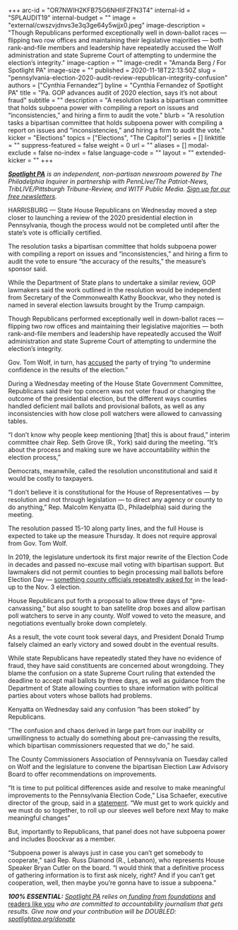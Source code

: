 +++
arc-id = "OR7NWIH2KFB75G6NHIIFZFN3T4"
internal-id = "SPLAUDIT19"
internal-budget = ""
image = "external/cwszvjdnvs3e3q3ge64y5wjjx0.jpeg"
image-description = "Though Republicans performed exceptionally well in down-ballot races — flipping two row offices and maintaining their legislative majorities — both rank-and-file members and leadership have repeatedly accused the Wolf administration and state Supreme Court of attempting to undermine the election’s integrity."
image-caption = ""
image-credit = "Amanda Berg / For Spotlight PA"
image-size = ""
published = 2020-11-18T22:13:50Z
slug = "pennsylvania-election-2020-audit-review-republican-integrity-confusion"
authors = ["Cynthia Fernandez"]
byline = "Cynthia Fernandez of Spotlight PA"
title = "Pa. GOP advances audit of 2020 election, says it’s not about fraud"
subtitle = ""
description = "A resolution tasks a bipartisan committee that holds subpoena power with compiling a report on issues and “inconsistencies,” and hiring a firm to audit the vote."
blurb = "A resolution tasks a bipartisan committee that holds subpoena power with compiling a report on issues and “inconsistencies,” and hiring a firm to audit the vote."
kicker = "Elections"
topics = ["Elections", "The Capitol"]
series = []
linktitle = ""
suppress-featured = false
weight = 0
url = ""
aliases = []
modal-exclude = false
no-index = false
language-code = ""
layout = ""
extended-kicker = ""
+++

<a href="https://www.spotlightpa.org/"><i><b>Spotlight PA</b></i></a><i> is an independent, non-partisan newsroom powered by The Philadelphia Inquirer in partnership with PennLive/The Patriot-News, TribLIVE/Pittsburgh Tribune-Review, and WITF Public Media. </i><a href="https://www.spotlightpa.org/newsletters"><i>Sign up for our free newsletters</i></a><i>.</i>

HARRISBURG — State House Republicans on Wednesday moved a step closer to launching a review of the 2020 presidential election in Pennsylvania, though the process would not be completed until after the state’s vote is officially certified.

The resolution tasks a bipartisan committee that holds subpoena power with compiling a report on issues and “inconsistencies,” and hiring a firm to audit the vote to ensure “the accuracy of the results,” the measure’s sponsor said.

While the Department of State plans to undertake a similar review, GOP lawmakers said the work outlined in the resolution would be independent from Secretary of the Commonwealth Kathy Boockvar, who they noted is named in several election lawsuits brought by the Trump campaign.

Though Republicans performed exceptionally well in down-ballot races — flipping two row offices and maintaining their legislative majorities — both rank-and-file members and leadership have repeatedly accused the Wolf administration and state Supreme Court of attempting to undermine the election’s integrity.

<script src="https://www.spotlightpa.org/embed.js" async></script><div data-spl-embed-version="1" data-spl-src="https://www.spotlightpa.org/embeds/newsletter/"></div>

Gov. Tom Wolf, in turn, has <a href="https://www.governor.pa.gov/newsroom/gov-wolf-issues-statement-on-partisan-attack-on-election-officials/">accused</a> the party of trying “to undermine confidence in the results of the election.”

During a Wednesday meeting of the House State Government Committee, Republicans said their top concern was not voter fraud or changing the outcome of the presidential election, but the different ways counties handled deficient mail ballots and provisional ballots, as well as any inconsistencies with how close poll watchers were allowed to canvassing tables.

“I don’t know why people keep mentioning [that] this is about fraud,” interim committee chair Rep. Seth Grove (R., York) said during the meeting. “It’s about the process and making sure we have accountability within the election process,”

Democrats, meanwhile, called the resolution unconstitutional and said it would be costly to taxpayers.

“I don’t believe it is constitutional for the House of Representatives — by resolution and not through legislation — to direct any agency or county to do anything,” Rep. Malcolm Kenyatta (D., Philadelphia) said during the meeting.

The resolution passed 15-10 along party lines, and the full House is expected to take up the measure Thursday. It does not require approval from Gov. Tom Wolf.

In 2019, the legislature undertook its first major rewrite of the Election Code in decades and passed no-excuse mail voting with bipartisan support. But lawmakers did not permit counties to begin processing mail ballots before Election Day — <a href="https://www.spotlightpa.org/news/2020/11/pennsylvania-election-2020-counting-results-delays-mail-ballots/">something county officials repeatedly asked for</a> in the lead-up to the Nov. 3 election.

House Republicans put forth a proposal to allow three days of “pre-canvassing,” but also sought to ban satellite drop boxes and allow partisan poll watchers to serve in any county. Wolf vowed to veto the measure, and negotiations eventually broke down completely.

As a result, the vote count took several days, and President Donald Trump falsely claimed an early victory and sowed doubt in the eventual results.

While state Republicans have repeatedly stated they have no evidence of fraud, they have said constituents are concerned about wrongdoing. They blame the confusion on a state Supreme Court ruling that extended the deadline to accept mail ballots by three days, as well as guidance from the Department of State allowing counties to share information with political parties about voters whose ballots had problems.

Kenyatta on Wednesday said any confusion “has been stoked” by Republicans.

“The confusion and chaos derived in large part from our inability or unwillingness to actually do something about pre-canvassing the results, which bipartisan commissioners requested that we do,” he said.

<script src="https://www.spotlightpa.org/embed.js" async></script><div data-spl-embed-version="1" data-spl-src="https://www.spotlightpa.org/embeds/donate/?teaser_text=Spotlight%20PA%20provides%20essential%2C%20public-service%20journalism%20thanks%20to%20its%20dedicated%20and%20passionate%20members.%20%3Cb%3EJoin%20today%20and%20we'll%20DOUBLE%20your%20gift.%3C%2Fb%3E&cta_text=YES%2C%20DOUBLE%20MY%20GIFT&eyebrow_text=BECOME%20A%20MEMBER"></div>

The County Commissioners Association of Pennsylvania on Tuesday called on Wolf and the legislature to convene the bipartisan Election Law Advisory Board to offer recommendations on improvements.

“It is time to put political differences aside and resolve to make meaningful improvements to the Pennsylvania Election Code,” Lisa Schaefer, executive director of the group, said in a <a href="https://www.pacounties.org/Media/Lists/NewsRelease/customDisplay.aspx?ID=86&RootFolder=%2FMedia%2FLists%2FNewsRelease&Source=https%3A%2F%2Fwww%2Epacounties%2Eorg%2FMedia%2FPages%2Fdefault%2Easpx">statement</a>. “We must get to work quickly and we must do so together, to roll up our sleeves well before next May to make meaningful changes”

But, importantly to Republicans, that panel does not have subpoena power and includes Boockvar as a member.

“Subpoena power is always just in case you can’t get somebody to cooperate,” said Rep. Russ Diamond (R., Lebanon), who represents House Speaker Bryan Cutler on the board. “I would think that a definitive process of gathering information is to first ask nicely, right? And if you can’t get cooperation, well, then maybe you’re gonna have to issue a subpoena.”

<i><b>100% ESSENTIAL:</b></i><i> </i><a href="https://www.spotlightpa.org/"><i>Spotlight PA</i></a><i> relies on</i><a href="https://www.spotlightpa.org/support"><i> funding from foundations</i></a><i> </i><a href="https://www.spotlightpa.org/support">and readers like you</a><i> who are committed to accountability journalism that gets results. Give now and your contribution will be DOUBLED: </i><a href="http://spotlightpa.org/donate"><i>spotlightpa.org/donate</i></a>
